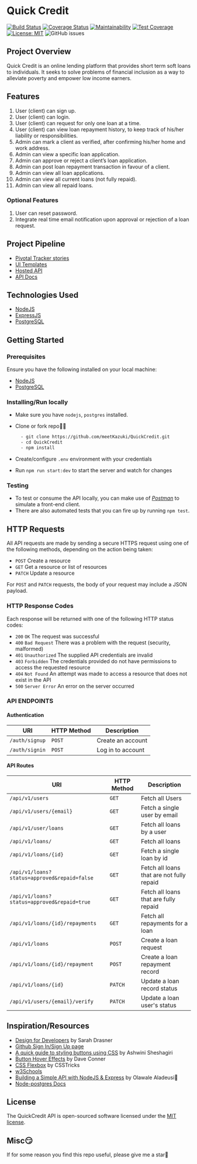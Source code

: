 # Quick Credit

[![Build Status](https://travis-ci.org/meetKazuki/QuickCredit.svg?branch=develop)](https://travis-ci.org/meetKazuki/QuickCredit)
[![Coverage Status](https://coveralls.io/repos/github/meetKazuki/QuickCredit/badge.svg?branch=develop)](https://coveralls.io/github/meetKazuki/QuickCredit?branch=develop)
[![Maintainability](https://api.codeclimate.com/v1/badges/fc538b4791bc2acdedba/maintainability)](https://codeclimate.com/github/meetKazuki/QuickCredit/maintainability)
[![Test Coverage](https://api.codeclimate.com/v1/badges/fc538b4791bc2acdedba/test_coverage)](https://codeclimate.com/github/meetKazuki/QuickCredit/test_coverage)
[![License: MIT](https://img.shields.io/badge/License-MIT-green.svg)](https://opensource.org/licenses/MIT)
![GitHub issues](https://img.shields.io/github/issues/meetKazuki/QuickCredit.svg)


## Project Overview

Quick Credit is an online lending platform that provides short term soft loans to individuals. It seeks to solve problems of
financial inclusion as a way to alleviate poverty and empower low income earners.


## Features
1. User (client) can sign up.
2. User (client) can login.
3. User (client) can request for only one loan at a time.
4. User (client) can view loan repayment history, to keep track of his/her liability or
responsibilities.
5. Admin can mark a client as verified, after confirming his/her home and work address.
6. Admin can view a specific loan application.
7. Admin can approve or reject a client’s loan application.
8. Admin can post loan repayment transaction in favour of a client.
9. Admin can view all loan applications.
10. Admin can view all current loans (not fully repaid).
11. Admin can view all repaid loans.

### Optional Features
1. User can reset password.
2. Integrate real time email notification upon approval or rejection of a loan request.


## Project Pipeline
- [Pivotal Tracker stories](https://www.pivotaltracker.com/n/projects/2326809)
- [UI Templates](https://meetkazuki.github.io/QuickCredit/ui)
- [Hosted API](https://quickcredit-staging.herokuapp.com/)
- [API Docs](https://quickcredit3.docs.apiary.io/#reference)


## Technologies Used
- [NodeJS](https://nodejs.org/en/download/)
- [ExpressJS](https://expressjs.com/)
- [PostgreSQL](https://www.postgresql.org/download/)


## Getting Started

### Prerequisites
Ensure you have the following installed on your local machine:
- [NodeJS](https://nodejs.org/en/download/)
- [PostgreSQL](https://www.postgresql.org/download/)

### Installing/Run locally
- Make sure you have `nodejs`, `postgres` installed.
- Clone or fork repo🤷‍♂

  ```bash
    - git clone https://github.com/meetKazuki/QuickCredit.git
    - cd QuickCredit
    - npm install
  ```
- Create/configure `.env` environment with your credentials
- Run `npm run start:dev` to start the server and watch for changes

### Testing
- To test or consume the API locally, you can make use of [*Postman*](https://www.getpostman.com) to simulate a front-end client.
- There are also automated tests that you can fire up by running `npm test`.


## HTTP Requests
All API requests are made by sending a secure HTTPS request using one of the following methods, depending on the action being taken:

- `POST` Create a resource
- `GET` Get a resource or list of resources
- `PATCH` Update a resource
<!-- - `DELETE` Delete a resource -->

For `POST` and `PATCH` requests, the body of your request may include a JSON payload.

### HTTP Response Codes
Each response will be returned with one of the following HTTP status codes:

- `200` `OK` The request was successful
- `400` `Bad Request` There was a problem with the request (security, malformed)
- `401` `Unauthorized` The supplied API credentials are invalid
- `403` `Forbidden` The credentials provided do not have permissions to access the requested resource
- `404` `Not Found` An attempt was made to access a resource that does not exist in the API
- `500` `Server Error` An error on the server occurred

### API ENDPOINTS

#### Authentication

| URI                       | HTTP Method | Description       |
|-----                      |-------------|-------------      |
| <code>/auth/signup</code> | `POST`      | Create an account |
| <code>/auth/signin</code> | `POST`      | Log in to account |

#### API Routes

| URI                                                         | HTTP Method            | Description                                  |
|-----                                                        |-------------           |-------------                                 |
| <code>/api/v1/users</code>                                  | `GET`                  | Fetch all Users                              |
| <code>/api/v1/users/{email}</code>                          | `GET`                  | Fetch a single user by email                 |
| <code>/api/v1/user/loans</code>                             | `GET`                  | Fetch all loans by a user                    |
| <code>/api/v1/loans/</code>                                 | `GET`                  | Fetch all loans                              |
| <code>/api/v1/loans/{id}</code>                             | `GET`                  | Fetch a single loan by id                    |
| <code>/api/v1/loans?status=approved&repaid=false</code>     | `GET`                  | Fetch all loans that are not fully repaid    |
| <code>/api/v1/loans?status=approved&repaid=true</code>      | `GET`                  | Fetch all loans that are fully repaid        |
| <code>/api/v1/loans/{id}/repayments</code>                  | `GET`                  | Fetch all repayments for a loan              |
| <code>/api/v1/loans</code>                                  | `POST`                 | Create a loan request                        |
| <code>/api/v1/loans/{id}/repayment</code>                   | `POST`                 | Create a loan repayment record               |
| <code>/api/v1/loans/{id}</code>                             | `PATCH`                | Update a loan record status                  |
| <code>/api/v1/users/{email}/verify</code>                   | `PATCH`                | Update a loan user's status                  |

## Inspiration/Resources
- [Design for Developers](https://frontendmasters.com/courses/design-for-developers/) by Sarah Drasner
- [Github Sign In/Sign Up page](https://github.com/login?return_to=%2Fjoin)
- [A quick guide to styling buttons using CSS](https://medium.freecodecamp.org/a-quick-guide-to-styling-buttons-using-css-f64d4f96337f) by Ashwini Sheshagiri
- [Button Hover Effects](https://twitter.com/Dave_Conner) by Dave Conner
- [CSS Flexbox](https://css-tricks.com/snippets/css/a-guide-to-flexbox/) by CSSTricks
- [w3Schools](https://www.w3schools.com/howto/howto_js_tabs.asp)
- [Building a Simple API with NodeJS & Express](https://www.codementor.io/olawalealadeusi896/building-simple-api-with-es6-krn8xx3k6) by Olawale Aladeusi🙌
- [Node-postgres Docs](https://node-postgres.com/)

## License
The QuickCredit API is open-sourced software licensed under the [MIT license](https://opensource.org/licenses/MIT).

## Misc😏
If for some reason you find this repo useful, please give me a star🙏
